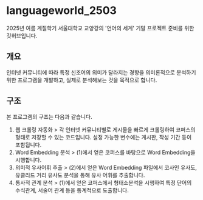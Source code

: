 # languageworld_2503

2025년 여름 계절학기 서울대학교 교양강의 '언어의 세계' 기말 프로젝트 준비를 위한 깃허브입니다.

## 개요
인터넷 커뮤니티에 따라 특정 신조어의 의미가 달라지는 경향을 의미론적으로 분석하기 위한 프로그램을 개발하고, 실제로 분석해보는 것을 목적으로 합니다.

## 구조
본 프로그램의 구조는 다음과 같습니다.
1. 웹 크롤링 자동화 > 각 인터넷 커뮤니티별로 게시물을 빠르게 크롤링하여 코퍼스의 형태로 저장할 수 있는 코드입니다. 설정 가능한 변수에는 게시판, 작성 기간 등이 포함됩니다.
2. Word Embedding 분석 > (1)에서 얻은 코퍼스를 바탕으로 Word Embedding을 시행합니다.
3. 의미적 유사어휘 추출 > (2)에서 얻은 Word Embedding 파일에서 코사인 유사도, 유클리드 거리 유사도 분석을 통해 유사 어휘를 추출합니다.
4. 통사적 관계 분석 > (1)에서 얻은 코퍼스에서 형태소분석을 시행하여 특정 단어의 수식관계, 서술어 관계 등을 통계적으로 도출합니다.
